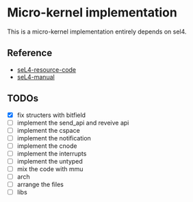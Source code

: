 #  Micro-kernel implementation
This is a micro-kernel implementation entirely depends on sel4.
## Reference
- [seL4-resource-code](https://github.com/seL4/seL4/tree/12.1.0 "sel4")
- [seL4-manual](https://sel4.systems/Info/Docs/seL4-manual-latest.pdf "sel4-manual")

## TODOs
- [X] fix structers with bitfield
- [ ] implement the send_api and reveive api
- [ ] implement the cspace
- [ ] implement the notification
- [ ] implement the cnode
- [ ] implement the interrupts
- [ ] implement the untyped
- [ ] mix the code with mmu
- [ ] arch
- [ ] arrange the files
- [ ] libs
